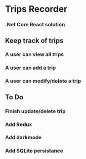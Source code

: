 # Trips Recorder
### .Net Core React solution

## Keep track of trips

### A user can view all trips
### A user can add a trip
### A user can modify/delete a trip

## To Do

### Finish update/delete trip
### Add Redux
### Add darkmode
### Add SQLite persistance
